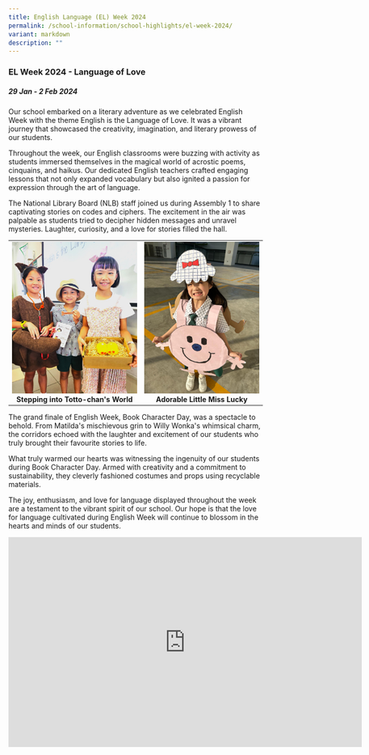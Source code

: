 ```yaml
---
title: English Language (EL) Week 2024
permalink: /school-information/school-highlights/el-week-2024/
variant: markdown
description: ""
---
```

### EL Week 2024 - Language of Love

##### 29 Jan - 2 Feb 2024

Our school embarked on a literary adventure as we celebrated English Week with the theme English is the Language of Love. It was a vibrant journey that showcased the creativity, imagination, and literary prowess of our students.

Throughout the week, our English classrooms were buzzing with activity as students immersed themselves in the magical world of acrostic poems, cinquains, and haikus. Our dedicated English teachers crafted engaging lessons that not only expanded vocabulary but also ignited a passion for expression through the art of language.

The National Library Board (NLB) staff joined us during Assembly 1 to share captivating stories on codes and ciphers. The excitement in the air was palpable as students tried to decipher hidden messages and unravel mysteries. Laughter, curiosity, and a love for stories filled the hall.

<table>
<tbody>
	<tr>
		<td><center><img alt="childday01" src="/images/EL%20Week%202024/Stepping_into_Totto_chan_s_World.jpg" style="width:280px;height:300px;"><b>Stepping into Totto-chan's World</b></center></td>
		<td><center><img alt="childday02" src="/images/EL%20Week%202024/Adorable_Little_Miss_Lucky.jpg" style="width:280px;height:300px;"><b>Adorable Little Miss Lucky</b></center></td>
</tr></tbody></table>

The grand finale of English Week, Book Character Day, was a spectacle to behold. From Matilda's mischievous grin to Willy Wonka's whimsical charm, the corridors echoed with the laughter and excitement of our students who truly brought their favourite stories to life.

What truly warmed our hearts was witnessing the ingenuity of our students during Book Character Day. Armed with creativity and a commitment to sustainability, they cleverly fashioned costumes and props using recyclable materials.

The joy, enthusiasm, and love for language displayed throughout the week are a testament to the vibrant spirit of our school. Our hope is that the love for language cultivated during English Week will continue to blossom in the hearts and minds of our students.

<center><iframe allowfullscreen="" allow="accelerometer; autoplay; clipboard-write; encrypted-media; gyroscope; picture-in-picture; web-share" frameborder="0" title="YouTube video player" src="https://www.youtube.com/embed/dsZ7bnj5OB8?si=7YJLhbg8xCx6pNC_" height="415" width="700"></iframe></center>